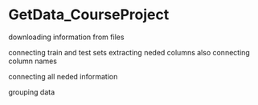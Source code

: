 # GetData_CourseProject


downloading information from files

connecting train  and test sets
extracting neded columns
also connecting column names

connecting all neded information

grouping data